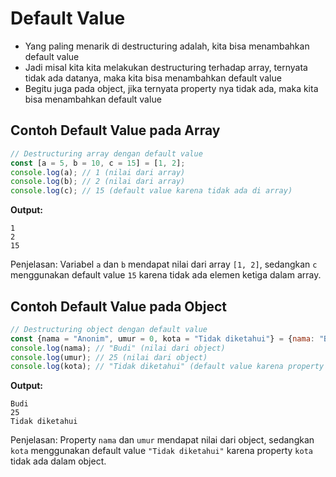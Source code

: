 # Default Value

- Yang paling menarik di destructuring adalah, kita bisa menambahkan default value
- Jadi misal kita kita melakukan destructuring terhadap array, ternyata tidak ada datanya, maka kita bisa menambahkan default value
- Begitu juga pada object, jika ternyata property nya tidak ada, maka kita bisa menambahkan default value

## Contoh Default Value pada Array

```javascript
// Destructuring array dengan default value
const [a = 5, b = 10, c = 15] = [1, 2];
console.log(a); // 1 (nilai dari array)
console.log(b); // 2 (nilai dari array)
console.log(c); // 15 (default value karena tidak ada di array)
```

**Output:**
```
1
2
15
```

Penjelasan: Variabel `a` dan `b` mendapat nilai dari array `[1, 2]`, sedangkan `c` menggunakan default value `15` karena tidak ada elemen ketiga dalam array.

## Contoh Default Value pada Object

```javascript
// Destructuring object dengan default value
const {nama = "Anonim", umur = 0, kota = "Tidak diketahui"} = {nama: "Budi", umur: 25};
console.log(nama); // "Budi" (nilai dari object)
console.log(umur); // 25 (nilai dari object)
console.log(kota); // "Tidak diketahui" (default value karena property tidak ada)
```

**Output:**
```
Budi
25
Tidak diketahui
```

Penjelasan: Property `nama` dan `umur` mendapat nilai dari object, sedangkan `kota` menggunakan default value `"Tidak diketahui"` karena property `kota` tidak ada dalam object.
